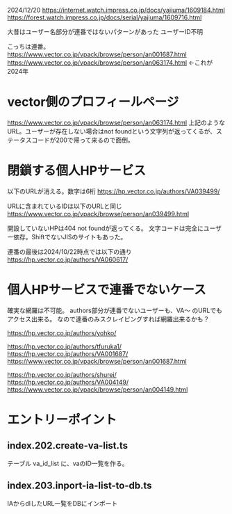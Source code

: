 2024/12/20
https://internet.watch.impress.co.jp/docs/yajiuma/1609184.html
https://forest.watch.impress.co.jp/docs/serial/yajiuma/1609716.html

大昔はユーザー名部分が連番ではないパターンがあった
ユーザーID不明

こっちは連番。
https://www.vector.co.jp/vpack/browse/person/an001687.html
https://www.vector.co.jp/vpack/browse/person/an063174.html ←これが2024年

# vector側のプロフィールページ
https://www.vector.co.jp/vpack/browse/person/an063174.html
上記のようなURL。ユーザーが存在しない場合はnot foundという文字列が返ってくるが、ステータスコードが200で帰って来るので面倒。

# 閉鎖する個人HPサービス
以下のURLが消える。数字は6桁
https://hp.vector.co.jp/authors/VA039499/

URLに含まれているIDは以下のURLと同じ
https://www.vector.co.jp/vpack/browse/person/an039499.html

開設していないHPは404 not foundが返ってくる。
文字コードは完全にユーザー依存。ShiftでないJISのサイトもあった。

連番の最後は2024/10/22時点では以下の通り
https://hp.vector.co.jp/authors/VA060617/


# 個人HPサービスで連番でないケース
確実な網羅は不可能。
authors部分が連番でないユーザーも、VA～ のURLでもアクセス出来る。
なので連番のみスクレイピングすれば網羅出来るかも？

https://hp.vector.co.jp/authors/yohko/

https://hp.vector.co.jp/authors/tfuruka1/  
https://hp.vector.co.jp/authors/VA001687/
https://www.vector.co.jp/vpack/browse/person/an001687.html

https://hp.vector.co.jp/authors/shurei/
https://hp.vector.co.jp/authors/VA004149/
https://www.vector.co.jp/vpack/browse/person/an004149.html

# エントリーポイント
## index.202.create-va-list.ts
テーブル va_id_list に、vaのID一覧を作る。

## index.203.inport-ia-list-to-db.ts
IAからdlしたURL一覧をDBにインポート
